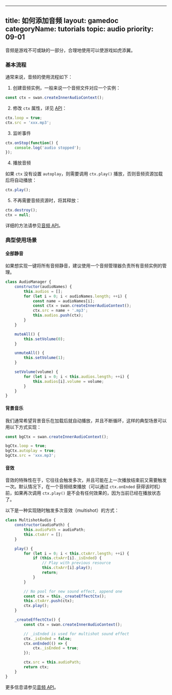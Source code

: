 
---
title: 如何添加音频
layout: gamedoc
categoryName: tutorials
topic: audio
priority: 09-01
---

音频是游戏不可或缺的一部分，合理地使用可以使游戏如虎添翼。

### 基本流程

通常来说，音频的使用流程如下：

1. 创建音频实例，一般来说一个音频文件对应一个实例：

```js
const ctx = swan.createInnerAudioContext();
```

2. 修改 `ctx` 属性，详见 [API](/api/media/audio/)：

```js
ctx.loop = true;
ctx.src = 'xxx.mp3';
```

3. 监听事件

```js
ctx.onStop(function() {
    console.log('audio stopped');
});
```

4. 播放音频

如果 `ctx` 没有设置 `autoplay`，则需要调用 `ctx.play()` 播放，否则音频资源加载后将自动播放：

```js
ctx.play();
```

5. 不再需要音频资源时，将其释放：

```js
ctx.destroy();
ctx = null;
```

详细的方法请参见[音频 API](/api/media/audio/)。



### 典型使用场景

#### 全部静音

如果想实现一键将所有音频静音，建议使用一个音频管理器负责所有音频实例的管理。

```js
class AudioManager {
    constructor(audioNames) {
        this.audios = [];
        for (let i = 0; i < audioNames.length; ++i) {
            const name = audioNames[i];
            const ctx = swan.createInnerAudioContext();
            ctx.src = name + '.mp3';
            this.audios.push(ctx);
        }
    }

    muteAll() {
        this.setVolume(0);
    }

    unmuteAll() {
        this.setVolume(1);
    }

    setVolume(volume) {
        for (let i = 0; i < this.audios.length; ++i) {
            this.audios[i].volume = volume;
        }
    }
}
```

#### 背景音乐

我们通常希望背景音乐在加载后就自动播放，并且不断循环，这样的典型场景可以用以下方式实现：

```js
const bgCtx = swan.createInnerAudioContext();

bgCtx.loop = true;
bgCtx.autoplay = true;
bgCtx.src = 'xxx.mp3';
```

#### 音效

音效的特殊性在于，它往往会触发多次，并且可能在上一次播放结束前又需要触发一次。默认情况下，在一个音频结束播放（可以通过 `ctx.onEnded` 获得该时机）前，如果再次调用 `ctx.play()` 是不会有任何效果的，因为当前已经在播放状态了。

以下是一种实现随时触发多次音效（multishot）的方式：

```js
class MultishotAudio {
    constructor(audioPath) {
        this.audioPath = audioPath;
        this.ctxArr = [];
    }

    play() {
        for (let i = 0; i < this.ctxArr.length; ++i) {
            if (this.ctxArr[i]._isEnded) {
                // Play with previous resource
                this.ctxArr[i].play();
                return;
            }
        }

        // No pool for new sound effect, append one
        const ctx = this._createEffectCtx();
        this.ctxArr.push(ctx);
        ctx.play();
    }

    _createEffectCtx() {
        const ctx = swan.createInnerAudioContext();

        // _isEnded is used for multishot sound effect
        ctx._isEnded = false;
        ctx.onEnded(() => {
            ctx._isEnded = true;
        });

        ctx.src = this.audioPath;
        return ctx;
    }
}
```

更多信息请参见[音频 API](/api/media/audio/)。

